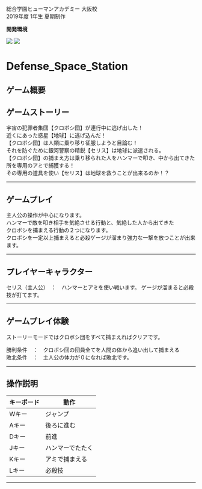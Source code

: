 
総合学園ヒューマンアカデミー 大阪校  
2019年度 1年生 夏期制作

**開発環境**

[![](https://img.shields.io/badge/VisualStudio-2019%20Community-blue.svg)](https://visualstudio.microsoft.com/ja/thank-you-downloading-visual-studio-imagine/?sku=Community&rel=15&rr=https%3A%2F%2Fimagine.microsoft.com%2Fja-jp%2FCatalog%2FProduct%2F530#)
[![](https://img.shields.io/badge/DirectX-9.0c-green.svg)](https://www.microsoft.com/en-us/download/confirmation.aspx?id=6812) 


# Defense_Space_Station

## ゲーム概要

## ゲームストーリー

宇宙の犯罪者集団【クロボシ団】が連行中に逃げ出した！  
近くにあった惑星【地球】に逃げ込んだ！  
【クロボシ団】は人類に乗り移り征服しようと目論む！  
それを防ぐために銀河警察の精鋭【セリス】は地球に派遣される。  
【クロボシ団】の捕まえ方は乗り移られた人をハンマーで叩き、中から出てきた所を専用のアミで捕獲する！  
その専用の道具を使い【セリス】は地球を救うことが出来るのか！？

---

## ゲームプレイ

主人公の操作が中心になります。  
ハンマーで敵を叩き相手を気絶させる行動と、気絶した人から出てきた  
クロボシを捕まえる行動の２つになります。  
クロボシを一定以上捕まえると必殺ゲージが溜まり強力な一撃を放つことが出来ます。

---

## プレイヤーキャラクター

セリス（主人公）　：　ハンマーとアミを使い戦います。
ゲージが溜まると必殺技が打てます。

---

## ゲームプレイ体験

ストーリーモードではクロボシ団をすべて捕まえればクリアです。

勝利条件　：　クロボシ団の団員全てを人間の体から追い出して捕まえる  
敗北条件　：　主人公の体力が０になれば敗北です。

---

## 操作説明

|キーボード|動作|
|---|---|
|Wキー|     ジャンプ|
|Aキー|     後ろに進む|
|Dキー|     前進|
|Jキー|     ハンマーでたたく|
|Kキー|     アミで捕まえる|
|Lキー|     必殺技|

---
